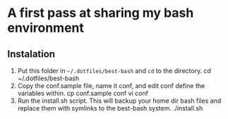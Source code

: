 # A first pass at sharing my bash environment

## Instalation
1. Put this folder in `~/.dotfiles/best-bash` and `cd` to the directory.
        cd ~/.dotfiles/best-bash
2. Copy the conf.sample file, name it conf, and edit conf define the variables within.
        cp conf.sample conf
        vi conf
3. Run the install.sh script. This will backup your home dir bash files and replace them with symlinks to the best-bash system.
        ./install.sh
